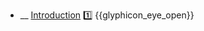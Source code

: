 * __ [Introduction]({{baseUrl}}/architecture/architecturalStyles/introduction) :one: <trigger for="pop:architecturalStyles-introduction-preview">{{glyphicon_eye_open}}</trigger>

<popover id="pop:architecturalStyles-introduction-preview" title="{{glyphicon_eye_open}} Introduction" placement="right">
  <div slot="content">
    <include src=".\preview.md" />
  </div>
</popover>
